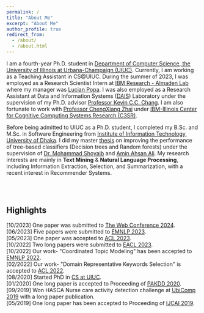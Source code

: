 ```yaml
---
permalink: /
title: "About Me"
excerpt: "About Me"
author_profile: true
redirect_from: 
  - /about/
  - /about.html
---
```


I am a fourth-year Ph.D. student in [Department of Computer Science, the University of Illinois at Urbana-Champaign (UIUC)](https://cs.illinois.edu/). Currently, I am working as a Teaching Assistant in CS@UIUC. During the summer of 2023, I was employed as a Research Scientist Intern at [IBM Research - Almaden Lab](https://research.ibm.com/labs/almaden) where my manager was [Lucian Popa](https://research.ibm.com/people/lucian-popa). I was also employed as a Research Assistant at Data and Information Systems ([DAIS](https://cs.illinois.edu/research/areas/data-and-information-systems)) Laboratory under the supervision of my Ph.D. advisor [Professor Kevin C.C. Chang](https://ece.illinois.edu/directory/profile/kcchang). I am also fortunate to work with [Professor ChengXiang Zhai](http://czhai.cs.illinois.edu/) under [IBM-Illinois Center for Cognitive Computing Systems Research (C3SR)](https://www.c3sr.com/). 
 
Before being admitted to UIUC as a Ph.D. student, I completed my B.Sc. and M.Sc. in Software Engineering from [Institute of Information Technology, University of Dhaka](https://www.du.ac.bd/body/IIT). I did my master [thesis](https://www.researchgate.net/publication/357158890_An_Evidential_Inter-node_Hellinger_Distance_based_Tree_Classifier) on improving the performance of tree-based classifiers (Decision trees and Random forests) under the supervision of [Dr. Mohammad Shoyaib](http://www.iit.du.ac.bd/about_iit/individual_teacher/48) and [Amin Ahsan Ali](http://www.cse.iub.edu.bd/faculties/53). My research interests are mainly in **Text Mining** & **Natural Language Processing**, including Information Extraction, Selection, and Summarization, with a recent interest in Recommender Systems.

<br />
<br />

## Highlights
[10/2023] One paper was submitted to [The Web Conference 2024](https://www2024.thewebconf.org).   
[06/2023] Five papers were submitted to [EMNLP 2023](https://2023.emnlp.org).           
[05/2023] One paper was accepted to [ACL 2023](https://2023.aclweb.org/).           
[10/2022] Two long papers were submitted to [EACL 2023](https://2023.eacl.org/).                    
[10/2022] Our work- "Coordinated Topic Modeling" has been accepted to [EMNLP 2022](https://2022.emnlp.org/).           
[02/2022] Our work- "Domain Representative Keywords Selection" is accepted to [ACL 2022](https://www.2022.aclweb.org/).  
[08/2020] Started PhD in [CS at UIUC](https://cs.illinois.edu/).  
[01/2020] One long paper is accepted to Proceeding of [PAKDD 2020](http://videolectures.net/pakdd2020_singapore/).  
[09/2019] Won HASCA Nurse care activity detection challenge at [UbiComp 2019](https://ubicomp.org/ubicomp2019/) with a long paper publication.  
[05/2019] One long paper has been accepted to Proceeding of [IJCAI 2019](https://www.ijcai19.org/).
